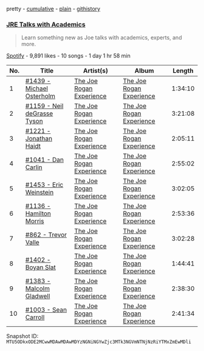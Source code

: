 pretty - [cumulative](/playlists/cumulative/37i9dQZF1DX455rqxvhRwQ.md) - [plain](/playlists/plain/37i9dQZF1DX455rqxvhRwQ) - [githistory](https://github.githistory.xyz/mackorone/spotify-playlist-archive/blob/main/playlists/plain/37i9dQZF1DX455rqxvhRwQ)

### [JRE Talks with Academics](https://open.spotify.com/playlist/37i9dQZF1DX455rqxvhRwQ)

> Learn something new as Joe talks with academics, experts, and more.

[Spotify](https://open.spotify.com/user/spotify) - 9,891 likes - 10 songs - 1 day 1 hr 58 min

| No. | Title | Artist(s) | Album | Length |
|---|---|---|---|---|
| 1 | [\#1439 \- Michael Osterholm](https://open.spotify.com/episode/19tbM1zqjc6KjcRbzMwihN) | [The Joe Rogan Experience](https://open.spotify.com/show/4rOoJ6Egrf8K2IrywzwOMk) | [The Joe Rogan Experience](https://open.spotify.com/show/4rOoJ6Egrf8K2IrywzwOMk) | 1:34:10 |
| 2 | [\#1159 \- Neil deGrasse Tyson](https://open.spotify.com/episode/6yjxExOSU9UvcAVkonaps4) | [The Joe Rogan Experience](https://open.spotify.com/show/4rOoJ6Egrf8K2IrywzwOMk) | [The Joe Rogan Experience](https://open.spotify.com/show/4rOoJ6Egrf8K2IrywzwOMk) | 3:21:08 |
| 3 | [\#1221 \- Jonathan Haidt](https://open.spotify.com/episode/40C1TzeSXuEnqQomY8ayQW) | [The Joe Rogan Experience](https://open.spotify.com/show/4rOoJ6Egrf8K2IrywzwOMk) | [The Joe Rogan Experience](https://open.spotify.com/show/4rOoJ6Egrf8K2IrywzwOMk) | 2:05:11 |
| 4 | [\#1041 \- Dan Carlin](https://open.spotify.com/episode/7xhBFsOUDS79vAhEYJWq9h) | [The Joe Rogan Experience](https://open.spotify.com/show/4rOoJ6Egrf8K2IrywzwOMk) | [The Joe Rogan Experience](https://open.spotify.com/show/4rOoJ6Egrf8K2IrywzwOMk) | 2:55:02 |
| 5 | [\#1453 \- Eric Weinstein](https://open.spotify.com/episode/78HkbguvMumJfUUC2ToHzt) | [The Joe Rogan Experience](https://open.spotify.com/show/4rOoJ6Egrf8K2IrywzwOMk) | [The Joe Rogan Experience](https://open.spotify.com/show/4rOoJ6Egrf8K2IrywzwOMk) | 3:02:05 |
| 6 | [\#1136 \- Hamilton Morris](https://open.spotify.com/episode/4xBgDDb5rBrTWo0qIUXfuG) | [The Joe Rogan Experience](https://open.spotify.com/show/4rOoJ6Egrf8K2IrywzwOMk) | [The Joe Rogan Experience](https://open.spotify.com/show/4rOoJ6Egrf8K2IrywzwOMk) | 2:53:36 |
| 7 | [\#862 \- Trevor Valle](https://open.spotify.com/episode/7hlnaLC642ReafI6SBiYAC) | [The Joe Rogan Experience](https://open.spotify.com/show/4rOoJ6Egrf8K2IrywzwOMk) | [The Joe Rogan Experience](https://open.spotify.com/show/4rOoJ6Egrf8K2IrywzwOMk) | 3:02:28 |
| 8 | [\#1402 \- Boyan Slat](https://open.spotify.com/episode/1KEwHVvJKNce09dWQBu692) | [The Joe Rogan Experience](https://open.spotify.com/show/4rOoJ6Egrf8K2IrywzwOMk) | [The Joe Rogan Experience](https://open.spotify.com/show/4rOoJ6Egrf8K2IrywzwOMk) | 1:44:41 |
| 9 | [\#1383 \- Malcolm Gladwell](https://open.spotify.com/episode/2YXIDPs07hoBtyJjYwm6pN) | [The Joe Rogan Experience](https://open.spotify.com/show/4rOoJ6Egrf8K2IrywzwOMk) | [The Joe Rogan Experience](https://open.spotify.com/show/4rOoJ6Egrf8K2IrywzwOMk) | 2:38:30 |
| 10 | [\#1003 \- Sean Carroll](https://open.spotify.com/episode/3CUzPLZC4OEj9aROCEiEAe) | [The Joe Rogan Experience](https://open.spotify.com/show/4rOoJ6Egrf8K2IrywzwOMk) | [The Joe Rogan Experience](https://open.spotify.com/show/4rOoJ6Egrf8K2IrywzwOMk) | 2:41:34 |

Snapshot ID: `MTU5ODkxODE2MCwwMDAwMDAwMDYzNGNiNGYwZjc3MTk3NGVmNTNjNzRiYTMxZmEwMDli`

